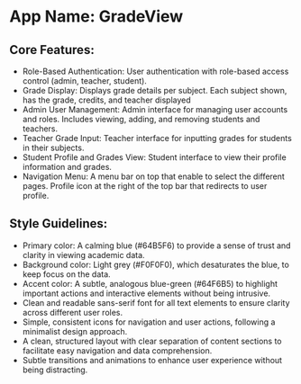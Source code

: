 # **App Name**: GradeView

## Core Features:

- Role-Based Authentication: User authentication with role-based access control (admin, teacher, student).
- Grade Display: Displays grade details per subject. Each subject shown, has the grade, credits, and teacher displayed
- Admin User Management: Admin interface for managing user accounts and roles. Includes viewing, adding, and removing students and teachers.
- Teacher Grade Input: Teacher interface for inputting grades for students in their subjects.
- Student Profile and Grades View: Student interface to view their profile information and grades.
- Navigation Menu: A menu bar on top that enable to select the different pages. Profile icon at the right of the top bar that redirects to user profile.

## Style Guidelines:

- Primary color: A calming blue (#64B5F6) to provide a sense of trust and clarity in viewing academic data.
- Background color: Light grey (#F0F0F0), which desaturates the blue, to keep focus on the data.
- Accent color: A subtle, analogous blue-green (#64F6B5) to highlight important actions and interactive elements without being intrusive.
- Clean and readable sans-serif font for all text elements to ensure clarity across different user roles.
- Simple, consistent icons for navigation and user actions, following a minimalist design approach.
- A clean, structured layout with clear separation of content sections to facilitate easy navigation and data comprehension.
- Subtle transitions and animations to enhance user experience without being distracting.